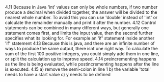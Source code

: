 4.11
Because in Java 'int' values can only be whole numbers, if two number produce a decimal when divided together, the answer
will be divided to the nearest whole number. To avoid this you can use 'double' instead of 'int' or calculate the remainder manually
and print it after the number.
4.12
Control statements can be combined in many different ways, but generally one statement comes first, and limits the input value,
then the second further specifies what its looking for. For example an 'if' statement inside another 'if' statement
4.13
Because this is java, and there are an infinite number of ways to produce the same output, there isnt one right way. 
To calculate the sum of the first 100 positive integers, you could simply add them in one line, or split the calculation up
to improve speed.
4.14
preincrementing happens as the line is being evaluated, while postincrementing happens after the line is executed.
4.15
a) remove the semi-colon in line 1
b) the variable 'total' needs to have a start value
c) y needs to be defined
